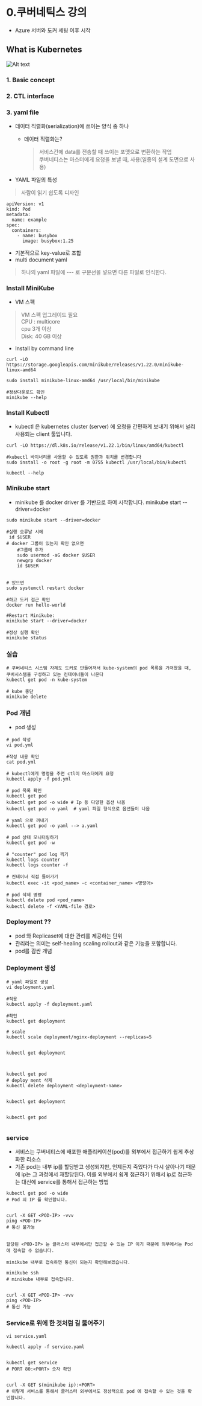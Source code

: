 # 0.쿠버네틱스 강의
- Azure 서버와 도커 세팅 이후 시작

## **What is Kubernetes** 
![Alt text](image.png)
### 1. Basic concept
### 2. CTL interface
### 3. yaml file
- 데이터 직렬화(serialization)에 쓰이는 양식 중 하나 
    - 데이터 직렬화는?
        > 서비스간에 data를 전송할 때 쓰이는 포맷으로 변환하는 작업<br>
        쿠버네티스는 마스터에게 요청을 보낼 때, 사용(일종의 설계 도면으로 사용)

- YAML 파일의 특성
> 사람이 읽기 쉽도록 디자인 <br>
```
apiVersion: v1 
kind: Pod 
metadata: 
  name: example 
spec: 
  containers: 
    - name: busybox 
      image: busybox:1.25 

```
- 기본적으로 key-value로 조합 
- multi document yaml 
> 하나의 yaml 파일에 --- 로 구분선을 넣으면 다른 파일로 인식한다. 


### Install MiniKube
- VM 스펙 
> VM 스펙 업그레이드 필요 <br>CPU : multicore 
<br>cpu 3개 이상 <br>Disk: 40 GB 이상 
 
- Install by command line 
```
curl -LO https://storage.googleapis.com/minikube/releases/v1.22.0/minikube-linux-amd64 

sudo install minikube-linux-amd64 /usr/local/bin/minikube

#정상다운로드 확인
minikube --help 
```
### Install Kubectl

- kubectl 은 kubernetes cluster (server) 에 요청을 간편하게 보내기 위해서 널리 사용되는 client 툴입니다. 
```
curl -LO https://dl.k8s.io/release/v1.22.1/bin/linux/amd64/kubectl 

#kubectl 바이너리를 사용할 수 있도록 권한과 위치를 변경합니다
sudo install -o root -g root -m 0755 kubectl /usr/local/bin/kubectl

kubectl --help
```

### Minikube start
- minikube 를 docker driver 를 기반으로 하여 시작합니다. 
minikube start --driver=docker 

```
sudo minikube start --driver=docker

#실행 오류날 시에 
 id $USER 
# docker 그룹이 있는지 확인 없으면 
    #그룹에 추가 
    sudo usermod -aG docker $USER
    newgrp docker
    id $USER


# 있으면
sudo systemctl restart docker

#하고 도커 접근 확인
docker run hello-world

#Restart Minikube:
minikube start --driver=docker

#정상 실행 확인 
minikube status

```  

### 실습

```
# 쿠버네티스 시스템 자체도 도커로 만들어져서 kube-system의 pod 목록을 가져왔을 때, 쿠버시스템을 구성하고 있는 컨테이너들이 나온다 
kubectl get pod -n kube-system

# kube 중단 
minikube delete

```
### Pod 개념 
- pod 생성
```
# pod 작성
vi pod.yml

#작성 내용 확인
cat pod.yml

# kubectl에게 명령을 주면 ctl이 마스터에게 요청
kubectl apply -f pod.yml 

# pod 목록 확인 
kubectl get pod
kubectl get pod -o wide # Ip 등 다양한 옵션 나옴
kubectl get pod -o yaml  # yaml 파일 형식으로 옵션들이 나옴 

# yaml 으로 꺼내기 
kubectl get pod -o yaml --> a.yaml

# pod 상태 모니터링하기
kubectl get pod -w

# "counter" pod log 찍기 
kubectl logs counter
kubectl logs counter -f

# 컨테이너 직접 들어가기 
kubectl exec -it <pod_name> -c <container_name> <명령어>

# pod 삭제 명령 
kubectl delete pod <pod_name> 
kubectl delete -f <YAML-file 경로>

```


### Deployment ?? 
- pod 와 Replicaset에 대한 관리를 제공하는 단위 
- 관리라는 의미는 self-healing scaling rollout과 같은 기능을 포함합니다.
- pod를 감싼 개념

### Deployment 생성
``` 
# yaml 파일로 생성
vi deployment.yaml

#적용 
kubectl apply -f deployment.yaml

#확인
kubectl get deployment

# scale 
kubectl scale deployment/nginx-deployment --replicas=5 
 

kubectl get deployment 
 


kubectl get pod 
# deploy ment 삭제 
kubectl delete deployment <deployment-name> 
 

kubectl get deployment 
 

kubectl get pod 
 
```
### service 
- 서비스는 쿠버네티스에 배포한 애플리케이션(pod)를 외부에서 접근하기 쉽게 추상화한 리소스
- 기존 pod는 내부 ip를 할당받고 생성되지만, 언제든지 죽었다가 다시 살아나기 때문에 ip는 그 과정에서 재할당된다. 이를 외부에서 쉽게 접근하기 위해서 ip로 접근하는 대신에 service를 통해서 접근하는 방법
```
kubectl get pod -o wide 
# Pod 의 IP 를 확인합니다. 
 

curl -X GET <POD-IP> -vvv 
ping <POD-IP> 
# 통신 불가능 
 

할당된 <POD-IP> 는 클러스터 내부에서만 접근할 수 있는 IP 이기 때문에 외부에서는 Pod 에 접속할 수 없습니다. 

minikube 내부로 접속하면 통신이 되는지 확인해보겠습니다. 

minikube ssh 
# minikube 내부로 접속합니다. 
 

curl -X GET <POD-IP> -vvv 
ping <POD-IP> 
# 통신 가능 
```
### Service로 위에 한 것처럼 길 뚫어주기 
```
vi service.yaml 

kubectl apply -f service.yaml 
 

kubectl get service 
# PORT 80:<PORT> 숫자 확인 
 

curl -X GET $(minikube ip):<PORT> 
# 이렇게 서비스를 통해서 클러스터 외부에서도 정상적으로 pod 에 접속할 수 있는 것을 확인합니다.

```

